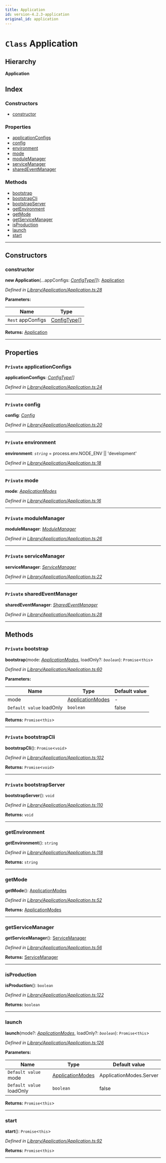```yaml
---
title: Application
id: version-4.2.3-application
original_id: application
---
```


# `Class` Application

## Hierarchy

**Application**

## Index

### Constructors

* [constructor](application#constructor)

### Properties

* [applicationConfigs](application#applicationconfigs)
* [config](application#config)
* [environment](application#environment)
* [mode](application#mode)
* [moduleManager](application#modulemanager)
* [serviceManager](application#servicemanager)
* [sharedEventManager](application#sharedeventmanager)

### Methods

* [bootstrap](application#bootstrap)
* [bootstrapCli](application#bootstrapcli)
* [bootstrapServer](application#bootstrapserver)
* [getEnvironment](application#getenvironment)
* [getMode](application#getmode)
* [getServiceManager](application#getservicemanager)
* [isProduction](application#isproduction)
* [launch](application#launch)
* [start](application#start)

---

## Constructors

<a id="constructor"></a>

###  constructor

**new Application**(...appConfigs: *[ConfigType]()[]*): [Application](application)

*Defined in [Library/Application/Application.ts:28](https://github.com/SpoonX/stix/blob/cb15ad1/src/Library/Application/Application.ts#L28)*

**Parameters:**

| Name | Type |
| ------ | ------ |
| `Rest` appConfigs | [ConfigType]()[] |

**Returns:** [Application](application)

___

## Properties

<a id="applicationconfigs"></a>

### `Private` applicationConfigs

**applicationConfigs**: *[ConfigType]()[]*

*Defined in [Library/Application/Application.ts:24](https://github.com/SpoonX/stix/blob/cb15ad1/src/Library/Application/Application.ts#L24)*

___
<a id="config"></a>

### `Private` config

**config**: *[Config](config)*

*Defined in [Library/Application/Application.ts:20](https://github.com/SpoonX/stix/blob/cb15ad1/src/Library/Application/Application.ts#L20)*

___
<a id="environment"></a>

### `Private` environment

**environment**: *`string`* =  process.env.NODE_ENV || 'development'

*Defined in [Library/Application/Application.ts:18](https://github.com/SpoonX/stix/blob/cb15ad1/src/Library/Application/Application.ts#L18)*

___
<a id="mode"></a>

### `Private` mode

**mode**: *[ApplicationModes](../enums/applicationmodes)*

*Defined in [Library/Application/Application.ts:16](https://github.com/SpoonX/stix/blob/cb15ad1/src/Library/Application/Application.ts#L16)*

___
<a id="modulemanager"></a>

### `Private` moduleManager

**moduleManager**: *[ModuleManager](modulemanager)*

*Defined in [Library/Application/Application.ts:26](https://github.com/SpoonX/stix/blob/cb15ad1/src/Library/Application/Application.ts#L26)*

___
<a id="servicemanager"></a>

### `Private` serviceManager

**serviceManager**: *[ServiceManager](servicemanager)*

*Defined in [Library/Application/Application.ts:22](https://github.com/SpoonX/stix/blob/cb15ad1/src/Library/Application/Application.ts#L22)*

___
<a id="sharedeventmanager"></a>

### `Private` sharedEventManager

**sharedEventManager**: *[SharedEventManager](sharedeventmanager)*

*Defined in [Library/Application/Application.ts:28](https://github.com/SpoonX/stix/blob/cb15ad1/src/Library/Application/Application.ts#L28)*

___

## Methods

<a id="bootstrap"></a>

### `Private` bootstrap

**bootstrap**(mode: *[ApplicationModes](../enums/applicationmodes)*, loadOnly?: *`boolean`*): `Promise`<`this`>

*Defined in [Library/Application/Application.ts:60](https://github.com/SpoonX/stix/blob/cb15ad1/src/Library/Application/Application.ts#L60)*

**Parameters:**

| Name | Type | Default value |
| ------ | ------ | ------ |
| mode | [ApplicationModes](../enums/applicationmodes) | - |
| `Default value` loadOnly | `boolean` | false |

**Returns:** `Promise`<`this`>

___
<a id="bootstrapcli"></a>

### `Private` bootstrapCli

**bootstrapCli**(): `Promise`<`void`>

*Defined in [Library/Application/Application.ts:102](https://github.com/SpoonX/stix/blob/cb15ad1/src/Library/Application/Application.ts#L102)*

**Returns:** `Promise`<`void`>

___
<a id="bootstrapserver"></a>

### `Private` bootstrapServer

**bootstrapServer**(): `void`

*Defined in [Library/Application/Application.ts:110](https://github.com/SpoonX/stix/blob/cb15ad1/src/Library/Application/Application.ts#L110)*

**Returns:** `void`

___
<a id="getenvironment"></a>

###  getEnvironment

**getEnvironment**(): `string`

*Defined in [Library/Application/Application.ts:118](https://github.com/SpoonX/stix/blob/cb15ad1/src/Library/Application/Application.ts#L118)*

**Returns:** `string`

___
<a id="getmode"></a>

###  getMode

**getMode**(): [ApplicationModes](../enums/applicationmodes)

*Defined in [Library/Application/Application.ts:52](https://github.com/SpoonX/stix/blob/cb15ad1/src/Library/Application/Application.ts#L52)*

**Returns:** [ApplicationModes](../enums/applicationmodes)

___
<a id="getservicemanager"></a>

###  getServiceManager

**getServiceManager**(): [ServiceManager](servicemanager)

*Defined in [Library/Application/Application.ts:56](https://github.com/SpoonX/stix/blob/cb15ad1/src/Library/Application/Application.ts#L56)*

**Returns:** [ServiceManager](servicemanager)

___
<a id="isproduction"></a>

###  isProduction

**isProduction**(): `boolean`

*Defined in [Library/Application/Application.ts:122](https://github.com/SpoonX/stix/blob/cb15ad1/src/Library/Application/Application.ts#L122)*

**Returns:** `boolean`

___
<a id="launch"></a>

###  launch

**launch**(mode?: *[ApplicationModes](../enums/applicationmodes)*, loadOnly?: *`boolean`*): `Promise`<`this`>

*Defined in [Library/Application/Application.ts:126](https://github.com/SpoonX/stix/blob/cb15ad1/src/Library/Application/Application.ts#L126)*

**Parameters:**

| Name | Type | Default value |
| ------ | ------ | ------ |
| `Default value` mode | [ApplicationModes](../enums/applicationmodes) |  ApplicationModes.Server |
| `Default value` loadOnly | `boolean` | false |

**Returns:** `Promise`<`this`>

___
<a id="start"></a>

###  start

**start**(): `Promise`<`this`>

*Defined in [Library/Application/Application.ts:92](https://github.com/SpoonX/stix/blob/cb15ad1/src/Library/Application/Application.ts#L92)*

**Returns:** `Promise`<`this`>

___

